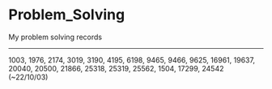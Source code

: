 # Problem_Solving
My problem solving records

-------------


<BOJ>
1003, 1976, 2174, 3019, 3190, 4195, 6198, 9465, 9466, 9625, 16961, 19637, 20040, 20500, 21866, 25318, 25319, 25562, 1504, 17299, 24542 (~22/10/03)
